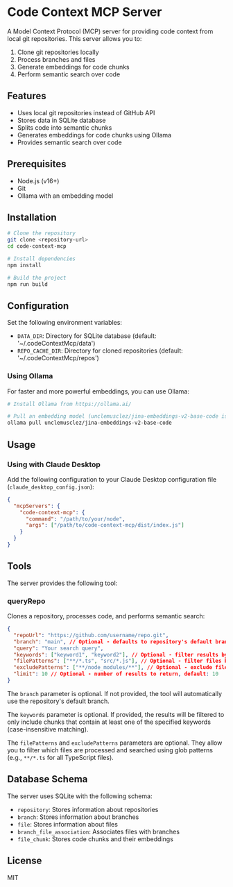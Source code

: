 # Code Context MCP Server

A Model Context Protocol (MCP) server for providing code context from local git repositories. This server allows you to:

1. Clone git repositories locally
2. Process branches and files
3. Generate embeddings for code chunks
4. Perform semantic search over code

## Features

- Uses local git repositories instead of GitHub API
- Stores data in SQLite database
- Splits code into semantic chunks
- Generates embeddings for code chunks using Ollama
- Provides semantic search over code

## Prerequisites

- Node.js (v16+)
- Git
- Ollama with an embedding model

## Installation

```bash
# Clone the repository
git clone <repository-url>
cd code-context-mcp

# Install dependencies
npm install

# Build the project
npm run build
```

## Configuration

Set the following environment variables:

- `DATA_DIR`: Directory for SQLite database (default: '~/.codeContextMcp/data')
- `REPO_CACHE_DIR`: Directory for cloned repositories (default: '~/.codeContextMcp/repos')

### Using Ollama

For faster and more powerful embeddings, you can use Ollama:

```bash
# Install Ollama from https://ollama.ai/

# Pull an embedding model (unclemusclez/jina-embeddings-v2-base-code is recommended)
ollama pull unclemusclez/jina-embeddings-v2-base-code

```

## Usage

### Using with Claude Desktop

Add the following configuration to your Claude Desktop configuration file (`claude_desktop_config.json`):

```json
{
  "mcpServers": {
    "code-context-mcp": {
      "command": "/path/to/your/node",
      "args": ["/path/to/code-context-mcp/dist/index.js"]
    }
  }
}
```

## Tools

The server provides the following tool:

### queryRepo

Clones a repository, processes code, and performs semantic search:

```json
{
  "repoUrl": "https://github.com/username/repo.git",
  "branch": "main", // Optional - defaults to repository's default branch
  "query": "Your search query",
  "keywords": ["keyword1", "keyword2"], // Optional - filter results by keywords
  "filePatterns": ["**/*.ts", "src/*.js"], // Optional - filter files by glob patterns
  "excludePatterns": ["**/node_modules/**"], // Optional - exclude files by glob patterns
  "limit": 10 // Optional - number of results to return, default: 10
}
```

The `branch` parameter is optional. If not provided, the tool will automatically use the repository's default branch.

The `keywords` parameter is optional. If provided, the results will be filtered to only include chunks that contain at least one of the specified keywords (case-insensitive matching).

The `filePatterns` and `excludePatterns` parameters are optional. They allow you to filter which files are processed and searched using glob patterns (e.g., `**/*.ts` for all TypeScript files).

## Database Schema

The server uses SQLite with the following schema:

- `repository`: Stores information about repositories
- `branch`: Stores information about branches
- `file`: Stores information about files
- `branch_file_association`: Associates files with branches
- `file_chunk`: Stores code chunks and their embeddings

## License

MIT

